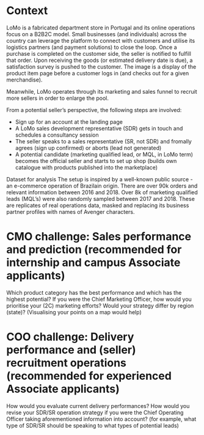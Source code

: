 # Context
LoMo is a fabricated department store in Portugal and its online operations focus on a B2B2C model. Small businesses (and individuals) across the country can leverage the platform to connect with customers and utilise its logistics partners (and payment solutions) to close the loop. Once a purchase is completed on the customer side, the seller is notified to fulfill that order. Upon receiving the goods (or estimated delivery date is due), a satisfaction survey is pushed to the customer. The image is a display of the product item page before a customer logs in (and checks out for a given merchandise).


Meanwhile, LoMo operates through its marketing and sales funnel to recruit more sellers in order to enlarge the pool. 

From a potential seller’s perspective, the following steps are involved: 
- Sign up for an account at the landing page
- A LoMo sales development representative (SDR) gets in touch and schedules a consultancy session
- The seller speaks to a sales representative (SR, not SDR) and fromally agrees (sign up confirmed) or aborts (lead not generated)
- A potential candidate (marketing qualified lead, or MQL, in LoMo term) becomes the official seller and starts to set up shop (builds own catalogue with products published into the marketplace)

Dataset for analysis
The setup is inspired by a well-known public source - an e-commerce operation of Brazilain origin. There are over 90k orders and relevant information between 2016 and 2018. Over 8k of marketing qualified leads (MQL’s) were also randomly sampled between 2017 and 2018. These are replicates of real operations data, masked and replacing its business partner profiles with names of Avenger characters.

# CMO challenge: Sales performance and prediction (recommended for internship and campus Associate applicants)

Which product category has the best performance and which has the highest potential?
If you were the Chief Marketing Officer, how would you prioritise your (2C) marketing efforts? Would your strategy differ by region (state)? (Visualising your points on a map would help)

# COO challenge: Delivery performance and (seller) recruitment operations (recommended for experienced Associate applicants)

How would you evaluate current delivery performances? 
How would you revise your SDR/SR operation strategy if you were the Chief Operating Officer taking aforementioned information into account? (for example, what type of SDR/SR should be speaking to what types of potential leads)
